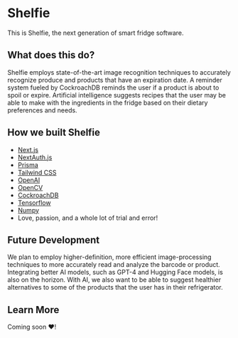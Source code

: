 # Shelfie

This is Shelfie, the next generation of smart fridge software.

## What does this do?

Shelfie employs state-of-the-art image recognition techniques to accurately recognize produce and products that have an expiration date. A reminder system fueled by CockroachDB reminds the user if a product is about to spoil or expire. Artificial intelligence suggests recipes that the user may be able to make with the ingredients in the fridge based on their dietary preferences and needs.

## How we built Shelfie

- [Next.js](https://nextjs.org)
- [NextAuth.js](https://next-auth.js.org)
- [Prisma](https://prisma.io)
- [Tailwind CSS](https://tailwindcss.com)
- [OpenAI](https://openai.com)
- [OpenCV](https://opencv.org)
- [CockroachDB](https://cockroachlabs.com)
- [Tensorflow](https://tensorflow.org)
- [Numpy](https://numpy.org)
- Love, passion, and a whole lot of trial and error!

## Future Development

We plan to employ higher-definition, more efficient image-processing techniques to more accurately read and analyze the barcode or product. Integrating better AI models, such as GPT-4 and Hugging Face models, is also on the horizon. With AI, we also want to be able to suggest healthier alternatives to some of the products that the user has in their refrigerator.

## Learn More

Coming soon ♥!
